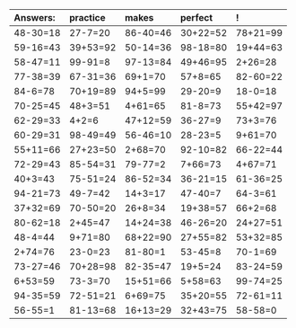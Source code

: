 | Answers: | practice | makes | perfect | ! |
| :--- | :--- | :--- | :--- | :--- |
| 48-30=18 | 27-7=20 | 86-40=46 | 30+22=52 | 78+21=99 | 
| 59-16=43 | 39+53=92 | 50-14=36 | 98-18=80 | 19+44=63 | 
| 58-47=11 | 99-91=8 | 97-13=84 | 49+46=95 | 2+26=28 | 
| 77-38=39 | 67-31=36 | 69+1=70 | 57+8=65 | 82-60=22 | 
| 84-6=78 | 70+19=89 | 94+5=99 | 29-20=9 | 18-0=18 | 
| 70-25=45 | 48+3=51 | 4+61=65 | 81-8=73 | 55+42=97 | 
| 62-29=33 | 4+2=6 | 47+12=59 | 36-27=9 | 73+3=76 | 
| 60-29=31 | 98-49=49 | 56-46=10 | 28-23=5 | 9+61=70 | 
| 55+11=66 | 27+23=50 | 2+68=70 | 92-10=82 | 66-22=44 | 
| 72-29=43 | 85-54=31 | 79-77=2 | 7+66=73 | 4+67=71 | 
| 40+3=43 | 75-51=24 | 86-52=34 | 36-21=15 | 61-36=25 | 
| 94-21=73 | 49-7=42 | 14+3=17 | 47-40=7 | 64-3=61 | 
| 37+32=69 | 70-50=20 | 26+8=34 | 19+38=57 | 66+2=68 | 
| 80-62=18 | 2+45=47 | 14+24=38 | 46-26=20 | 24+27=51 | 
| 48-4=44 | 9+71=80 | 68+22=90 | 27+55=82 | 53+32=85 | 
| 2+74=76 | 23-0=23 | 81-80=1 | 53-45=8 | 70-1=69 | 
| 73-27=46 | 70+28=98 | 82-35=47 | 19+5=24 | 83-24=59 | 
| 6+53=59 | 73-3=70 | 15+51=66 | 5+58=63 | 99-74=25 | 
| 94-35=59 | 72-51=21 | 6+69=75 | 35+20=55 | 72-61=11 | 
| 56-55=1 | 81-13=68 | 16+13=29 | 32+43=75 | 58-58=0 | 
